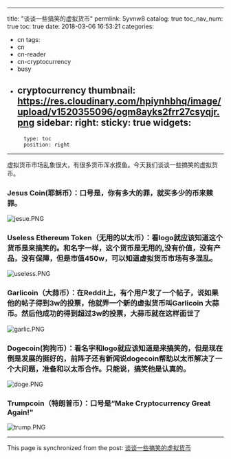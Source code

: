 
---
title: "谈谈一些搞笑的虚拟货币"
permlink: 5yvnw8
catalog: true
toc_nav_num: true
toc: true
date: 2018-03-06 16:53:21
categories:
- cn
tags:
- cn
- cn-reader
- cn-cryptocurrency
- busy
- cryptocurrency
thumbnail: https://res.cloudinary.com/hpiynhbhq/image/upload/v1520355096/ogm8ayks2frr27csyqjr.png
sidebar:
    right:
        sticky: true
widgets:
    -
        type: toc
        position: right
---


虚拟货币市场乱象很大，有很多货币浑水摸鱼。今天我们谈谈一些搞笑的虚拟货币。

### Jesus Coin(耶稣币）：口号是，你有多大的罪，就买多少的币来赎罪。
![jesue.PNG](https://res.cloudinary.com/hpiynhbhq/image/upload/v1520355096/ogm8ayks2frr27csyqjr.png)

### Useless Ethereum Token（无用的以太币）：看logo就应该知道这个货币是来搞笑的。和名字一样，这个货币是无用的,没有价值，没有产品，没有保障，但是市值450w，可以知道虚拟货币市场有多混乱。
![useless.PNG](https://res.cloudinary.com/hpiynhbhq/image/upload/v1520355104/vu4rf78cncnzdq2ymedq.png)

### Garlicoin（大蒜币）：在Reddit上，有个用户发了一个帖子，说如果他的帖子得到3w的投票，他就弄一个新的虚拟货币叫Garlicoin 大蒜币。然后他成功的得到超过3w的投票，大蒜币就在这样面世了
![garlic.PNG](https://res.cloudinary.com/hpiynhbhq/image/upload/v1520355109/fqns0hkqzbvk1c9yclq7.png)

### Dogecoin(狗狗币）：看名字和logo就应该知道是来搞笑的，但是现在倒是发展的挺好的，前阵子还有新闻说dogecoin帮助以太币解决了一个大问题，准备和以太币合作。只能说，搞笑他是认真的。
![doge.PNG](https://res.cloudinary.com/hpiynhbhq/image/upload/v1520355114/gphbqykl5aeeobw9rqcs.png)

### Trumpcoin（特朗普币）：口号是“Make Cryptocurrency Great Again!"
![trump.PNG](https://res.cloudinary.com/hpiynhbhq/image/upload/v1520355119/udpvjputwcpxlezk3cit.png)




- - -

This page is synchronized from the post: [谈谈一些搞笑的虚拟货币](https://steemit.com/@ericet/5yvnw8)
